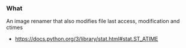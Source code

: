 ### What
An image renamer that also modifies file last access, modification and ctimes
* https://docs.python.org/3/library/stat.html#stat.ST_ATIME
